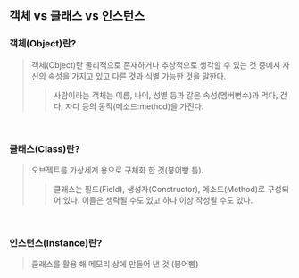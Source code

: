 ## 객체 vs 클래스 vs 인스턴스

### 객체(Object)란?
>객체(Object)란 물리적으로 존재하거나 추상적으로 생각할 수 있는 것 중에서 자신의 속성을 가지고 있고 다른 것과 식별 가능한 것을 말한다. <br/>
>>사람이라는 객체는 이름, 나이, 성별 등과 같은 속성(멤버변수)과 먹다, 걷다, 자다 등의 동작(메소드:method)을 가진다.
<br/>

### 클래스(Class)란?
>오브젝트를 가상세계 용으로 구체화 한 것(붕어빵 틀).
>>클래스는 필드(Field), 생성자(Constructor), 메소드(Method)로 구성되어 있다. 이들은 생략될 수도 있고 하나 이상 작성될 수도 있다.
<br/>

### 인스턴스(Instance)란?
>클래스를 활용 해 메모리 상에 만들어 낸 것 (붕어빵)
